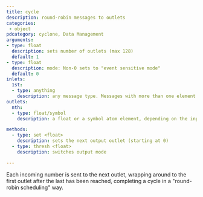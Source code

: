 ```yaml
---
title: cycle
description: round-robin messages to outlets
categories:
 - object
pdcategory: cyclone, Data Management
arguments:
- type: float
  description: sets number of outlets (max 128)
  default: 1
- type: float
  description: mode: Non-0 sets to "event sensitive mode"
  default: 0
inlets:
  1st:
  - type: anything
    description: any message type. Messages with more than one element outputs each element to a different outlet
outlets:
  nth:
  - type: float/symbol
    description: a float or a symbol atom element, depending on the input

methods:
  - type: set <float>
    description: sets the next output outlet (starting at 0)
  - type: thresh <float>
    description: switches output mode

---
```


Each incoming number is sent to the next outlet, wrapping around to the first outlet after the last has been reached, completing a cycle in a "round-robin scheduling" way.

